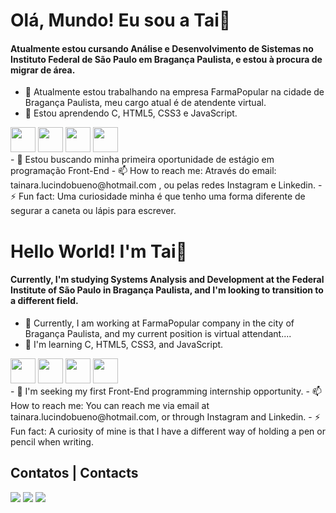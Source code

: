 <h1> Olá, Mundo! Eu sou a Tai👋</h1>  

<h4> Atualmente estou cursando Análise e Desenvolvimento de Sistemas no Instituto Federal de São Paulo em Bragança Paulista, e estou à procura de migrar de área. </h4>


- 🔭 Atualmente estou trabalhando na empresa FarmaPopular na cidade de Bragança Paulista, meu cargo atual é de atendente virtual. 
- 🌱 Estou aprendendo C, HTML5, CSS3 e JavaScript.
<div>
<img src="https://cdn.jsdelivr.net/gh/devicons/devicon@latest/icons/c/c-original.svg"  width="40" height="40"/>
<img src="https://cdn.jsdelivr.net/gh/devicons/devicon@latest/icons/html5/html5-original.svg" width="40" height="40"/>
<img src="https://cdn.jsdelivr.net/gh/devicons/devicon@latest/icons/css3/css3-original.svg" width="40" height="40"/>
<img src="https://cdn.jsdelivr.net/gh/devicons/devicon@latest/icons/javascript/javascript-original.svg" width="40" height="40"/>
</div>
<!--- 👯 I’m looking to collaborate on ...-->
- 🤔 Estou buscando minha primeira oportunidade de estágio em programação Front-End
<!--- 💬 Ask me about ...-->
- 📫 How to reach me: Através do email: tainara.lucindobueno@hotmail.com , ou pelas redes Instagram e Linkedin. 
<!--- 😄 Pronouns: ...-->
- ⚡ Fun fact: Uma curiosidade minha é que tenho uma forma diferente de segurar a caneta ou lápis para escrever. 



<h1> Hello World! I'm Tai👋</h1>  

<h4> Currently, I'm studying Systems Analysis and Development at the Federal Institute of São Paulo in Bragança Paulista, and I'm looking to transition to a different field.
</h4>

- 🔭 Currently, I am working at FarmaPopular company in the city of Bragança Paulista, and my current position is virtual attendant....
- 🌱 I'm learning C, HTML5, CSS3, and JavaScript.
<div>
<img src="https://cdn.jsdelivr.net/gh/devicons/devicon@latest/icons/c/c-original.svg"  width="40" height="40"/>
<img src="https://cdn.jsdelivr.net/gh/devicons/devicon@latest/icons/html5/html5-original.svg" width="40" height="40"/>
<img src="https://cdn.jsdelivr.net/gh/devicons/devicon@latest/icons/css3/css3-original.svg" width="40" height="40"/>
<img src="https://cdn.jsdelivr.net/gh/devicons/devicon@latest/icons/javascript/javascript-original.svg" width="40" height="40"/>
</div>
<!--- 👯 I’m looking to collaborate on ...-->
- 🤔 I'm seeking my first Front-End programming internship opportunity.
<!--- 💬 Ask me about ...-->
- 📫 How to reach me: You can reach me via email at tainara.lucindobueno@hotmail.com, or through Instagram and Linkedin.
<!--- 😄 Pronouns: ...-->
- ⚡ Fun fact: A curiosity of mine is that I have a different way of holding a pen or pencil when writing.
  


<!--![Snake animation](https://github.com/tclbueno/tclbueno/blob/output/github-contribution-grid-snake.svg)-->


<h2>Contatos | Contacts </h2>
<!--<a href="https://www.youtube.com/seu-canal-youtube-aqui" target="_blank"><img loading="lazy" src="https://img.shields.io/badge/YouTube-FF0000?style=for-the-badge&logo=youtube&logoColor=white" target="_blank"></a>-->
<a href="https://www.instagram.com/tclbueno/" target="_blank"><img loading="lazy" src="https://img.shields.io/badge/-Instagram-%23E4405F?style=for-the-badge&logo=instagram&logoColor=white" target="_blank"></a>
<!--<a href="https://www.twitch.tv/seu-usuário-aqui" target="_blank"><img loading="lazy" src="https://img.shields.io/badge/Twitch-9146FF?style=for-the-badge&logo=twitch&logoColor=white" target="_blank"></a>-->
<a href = "tainara.lucindobueno@hotmail.com"><img loading="lazy" src="https://img.shields.io/badge/Gmail-D14836?style=for-the-badge&logo=gmail&logoColor=white" target="_blank"></a>
<a href="https://www.linkedin.com/in/tainara-bueno/" target="_blank"><img loading="lazy" src="https://img.shields.io/badge/-LinkedIn-%230077B5?style=for-the-badge&logo=linkedin&logoColor=white" target="_blank"></a>   
</div>



